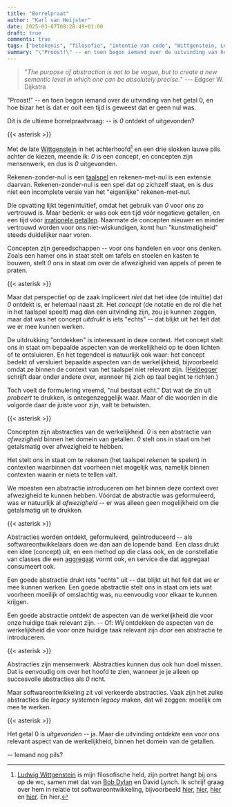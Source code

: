 ```yaml
---
title: "Borrelpraat"
author: "Karl van Heijster"
date: 2025-03-07T08:28:49+01:00
draft: true
comments: true
tags: ["betekenis", "filosofie", "intentie van code", "Wittgenstein, Ludwig"]
summary: "\"Proost!\" -- en toen begon iemand over de uitvinding van het getal 0, en hoe bizar het is dat er ooit een tijd is geweest dat er geen nul was. Dit is de ultieme borrelpraatvraag: is *0* ontdekt of uitgevonden?"
---
```


> "*The purpose of abstraction is not to be vague, but to create a new semantic level in which one can be absolutely precise.*" --- Edgser W. Dijkstra


"Proost!" -- en toen begon iemand over de uitvinding van het getal 0, en hoe bizar het is dat er ooit een tijd is geweest dat er geen nul was. 


Dit is de ultieme borrelpraatvraag: -- is *0* ontdekt of uitgevonden?


{{< asterisk >}}


Met de late [Wittgenstein](https://plato.stanford.edu/entries/wittgenstein/ "'Ludwig Wittgenstein', Stanford Encyclopedia of Philosophy") in het achterhoofd[^1] en een drie slokken lauwe pils achter de kiezen, meende ik: *0* is een concept, en concepten zijn mensenwerk, en dus is *0* uitgevonden.


Rekenen-zonder-nul is een [taalspel](https://en.wikipedia.org/wiki/Language_game_(philosophy) "'Language game (philosophy)', Wikipedia") en rekenen-met-nul is een extensie daarvan. Rekenen-zonder-nul is een spel dat op zichzelf staat, en is dus niet een incomplete versie van het "eigenlijke" rekenen-met-nul.


Die opvatting lijkt tegenintuïtief, omdat het gebruik van *0* voor ons zo vertrouwd is. Maar bedenk: er was ook een tijd vóór negatieve getallen, en een tijd vóór [irrationele getallen](https://en.wikipedia.org/wiki/Irrational_number "'Irrational number', Wikipedia"). Naarmate de concepten nieuwer en minder vertrouwd worden voor ons niet-wiskundigen, komt hun "kunstmatigheid" steeds duidelijker naar voren.


Concepten zijn gereedschappen -- voor ons handelen en voor ons denken. Zoals een hamer ons in staat stelt om tafels en stoelen en kasten te bouwen, stelt *0* ons in staat om over de afwezigheid van appels of peren te praten.


{{< asterisk >}}


Maar dat perspectief op de zaak impliceert *niet* dat het idee (de intuïtie) dat *0* ontdekt is, er helemaal naast zit. Het *concept* (de notatie en de rol die het in het taalspel speelt) mag dan een uitvinding zijn, zou je kunnen zeggen, maar dat was het concept *uitdrukt* is iets "echts" -- dat blijkt uit het feit dat we er mee kunnen werken.


De uitdrukking "ontdekken" is interessant in deze context. Het concept stelt ons in staat om bepaalde aspecten van de werkelijkheid op te doen lichten of te ontsluieren. En het tegendeel is natuurlijk ook waar: het concept bedekt of versluiert bepaalde aspecten van de werkelijkheid, bijvoorbeeld omdat ze binnen de context van het taalspel niet relevant zijn. ([Heidegger](https://plato.stanford.edu/entries/heidegger/ "'Martin Heidegger', Stanford Encyclopedia of Philosophy") schrijft daar onder andere over, wanneer hij zich op taal begint te richten.)


Toch voelt de formulering vreemd, "nul bestaat echt." Dat wat de zin uit *probeert* te drukken, is ontegenzeggelijk waar. Maar of die woorden in die volgorde daar de juiste voor zijn, valt te betwisten. 


{{< asterisk >}}


Concepten zijn abstracties van de werkelijkheid. *0* is een abstractie van *afwezigheid* binnen het domein van getallen. *0* stelt ons in staat om het getalsmatig over afwezigheid te hebben. 


Het stelt ons in staat om te rekenen (het taalspel *rekenen* te spelen) in contexten waarbinnen dat voorheen niet mogelijk was, namelijk binnen contexten waarin er niets te tellen valt.


We moesten een abstractie introduceren om het binnen deze context over afwezigheid te kunnen hebben. Vóórdat de abstractie was geformuleerd, was er natuurlijk al *afwezigheid* -- er was alleen geen mogelijkheid om die getalsmatig uit te drukken.


{{< asterisk >}}


Abstracties worden ontdekt, geformuleerd, geïntroduceerd -- als softwareontwikkelaars doen we dan aan de lopende band. Een class drukt een idee (concept) uit, en een method op die class ook, en de constellatie van classes die een [aggregaat](https://martinfowler.com/bliki/DDD_Aggregate.html "'D D D_ Aggregate', Martin Fowler") vormt ook, en service die dat aggregaat consumeert ook.


Een goede abstractie drukt iets "echts" uit -- dat blijkt uit het feit dat we er mee kunnen werken. Een goede abstractie stelt ons in staat om iets wat voorheen moeilijk of omslachtig was, nu eenvoudig voor elkaar te kunnen krijgen. 


Een goede abstractie *ont*dekt de aspecten van de werkelijkheid die voor onze huidige taak relevant zijn. -- Of: *Wij* ontdekken de aspecten van de werkelijkheid die voor onze huidige taak relevant zijn *door* een abstractie te introduceren.


{{< asterisk >}}


Abstracties zijn mensenwerk. Abstracties kunnen dus ook hun doel missen. Dat is eenvoudig om over het hoofd te zien, wanneer je je alleen op succesvolle abstracties als *0* richt. 


Maar softwareontwikkeling zit vol verkeerde abstracties. Vaak zijn het zulke abstracties die *legacy* systemen *legacy* maken, dat wil zeggen: moeilijk om mee te werken.


{{< asterisk >}}


Het getal 0 is *uitgevonden* -- ja. Maar die uitvinding *ontdekte* een voor ons relevant aspect van de werkelijkheid, binnen het domein van de getallen. 


-- Iemand nog pils?


[^1]: [Ludwig Wittgenstein](/tags/wittgenstein-ludwig/ "Blogs met de tag 'Wittgenstein, Ludwig'") is mijn filosofische held, zijn portret hangt bij ons op de wc, samen met dat van [Bob Dylan](/blog/23/06/ode-aan-bod-dylan/ "'Ode aan Bob Dylan'") en David Lynch. Ik schrijf graag over hem in relatie tot softwareontwikkeling, bijvoorbeeld [hier](/blog/24/12/de-filosofische-geschiedenis-van-een-ontwerpkeuze/ "'De filosofische geschiedenis van een ontwerpkeuze'"), [hier](/blog/21/08/domain-driven-design-en-ludwig-wittgenstein/ "'Domain-Driven Design en Ludwig Wittgenstein'"), [hier](/blog/23/12/logisch-filosofische-verhandeling/ "'Logisch-filosofische verhandeling'") en [hier](/blog/23/09/pseudofilosofische-onderzoekingen-i-en-ii/ "'Pseudofilosofische onderzoekingen (I & II)'"). En hier.
